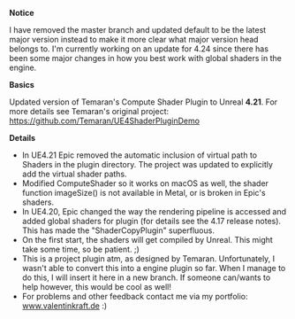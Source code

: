 **Notice**

I have removed the master branch and updated default to be the latest major version instead to make it more clear what major version head belongs to. I'm currently working on an update for 4.24 since there has been some major changes in how you best work with global shaders in the engine.

**Basics**

Updated version of Temaran's Compute Shader Plugin to Unreal **4.21**. For more details see Temaran's original project: https://github.com/Temaran/UE4ShaderPluginDemo

**Details**
* In UE4.21 Epic removed the automatic inclusion of virtual path to Shaders in the plugin directory. The project was updated to explicitly add the virtual shader paths.
* Modified ComputeShader so it works on macOS as well, the shader function imageSize() is not available in Metal, or is broken in Epic's shaders.
* In UE4.20, Epic changed the way the rendering pipeline is accessed and added global shaders for plugin (for details see the 4.17 release notes). This has made the "ShaderCopyPlugin" superfluous.
* On the first start, the shaders will get compiled by Unreal. This might take some time, so be patient. ;)
* This is a project plugin atm, as designed by Temaran. Unfortunately, I wasn't able to convert this into a engine plugin so far. When I manage to do this, I will insert it here in a new branch. If someone can/wants to help however, this would be cool as well!
* For problems and other feedback contact me via my portfolio: www.valentinkraft.de :)
